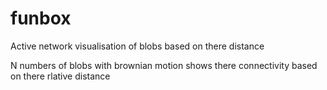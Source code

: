 # funbox
Active network visualisation of blobs based on there distance

N numbers of blobs with brownian motion shows there connectivity based on there rlative distance 


